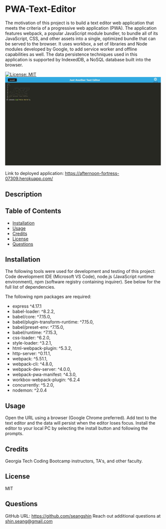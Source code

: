 # PWA-Text-Editor
The motivation of this project is to build a text editor web application that meets the criteria of a progressive web application (PWA). The application features webpack, a popular JavaScript module bundler, to bundle all of its JavaScript, CSS, and other assets into a single, optimized bundle that can be served to the browser. It uses workbox, a set of libraries and Node modules developed by Google, to add service worker and offline capabilities as well. The data persistence techniques used in this application is supported by IndexedDB, a NoSQL database built into the browser.

[![License: MIT](https://img.shields.io/badge/License-MIT-yellow.svg)](https://opensource.org/licenses/MIT)
 ![](/screenshot.JPG)

Link to deployed application: https://afternoon-fortress-07309.herokuapp.com/

## Description


## Table of Contents
- [Installation](#installation)
- [Usage](#usage)
- [Credits](#credits)
- [License](#license)
- [Questions](#questions)
  
## Installation
The following tools were used for development and testing of this project: Code development IDE (Microsoft VS Code), node.js (JavaScript runtime environment), npm (software registry containing inquirer). See below for the full list of dependencies.

The following npm packages are required:
* express ^4.17.1
* babel-loader: ^8.2.2,
* babel/core: ^7.15.0,
* babel/plugin-transform-runtime: ^7.15.0,
* babel/preset-env: ^7.15.0,
* babel/runtime: ^7.15.3,
* css-loader: ^6.2.0,
* style-loader: ^3.2.1,
* html-webpack-plugin: ^5.3.2,
* http-server: ^0.11.1,
* webpack: ^5.51.1,
* webpack-cli: ^4.8.0,
* webpack-dev-server: ^4.0.0,
* webpack-pwa-manifest: ^4.3.0,
* workbox-webpack-plugin: ^6.2.4
* concurrently: ^5.2.0,
* nodemon: ^2.0.4
  
## Usage
Open the URL using a browser (Google Chrome preferred). Add text to the text editor and the data will persist when the editor loses focus. Install the editor to your local PC by selecting the install button and following the prompts.
  
## Credits
Georgia Tech Coding Bootcamp instructors, TA's, and other faculty.

## License
MIT
  
## Questions
GitHub URL: https://github.com/seangshin
Reach out additional questions at shin.seang@gmail.com
